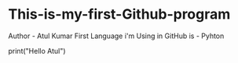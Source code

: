 # This-is-my-first-Github-program
Author - Atul Kumar
First Language i'm Using in GitHub is - Pyhton

print("Hello Atul")
